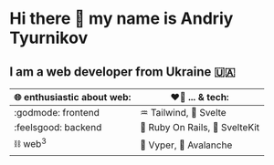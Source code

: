 # Hi there 👋 my name is Andriy Tyurnikov 

## I am  a web developer from Ukraine :ukraine:

| :globe_with_meridians: enthusiastic about web: | :heart_on_fire: ... & tech: |
| --- | --- |
| :godmode: frontend | :aquarius: Tailwind, :penguin:	Svelte |
| :feelsgood: backend | :gem: Ruby On Rails, :penguin: SvelteKit |
| :chains: web<sup>3</sup> | :snake: Vyper, :small_red_triangle: Avalanche |

<!--
**andriytyurnikov/andriytyurnikov** is a ✨ _special_ ✨ repository because its `README.md` (this file) appears on your GitHub profile.

Here are some ideas to get you started:

- 🔭 I’m currently working on ...
- 🌱 I’m currently learning ...
- 👯 I’m looking to collaborate on ...
- 🤔 I’m looking for help with ...
- 💬 Ask me about ...
- 📫 How to reach me: ...
- 😄 Pronouns: ...
- ⚡ Fun fact: ...
-->
